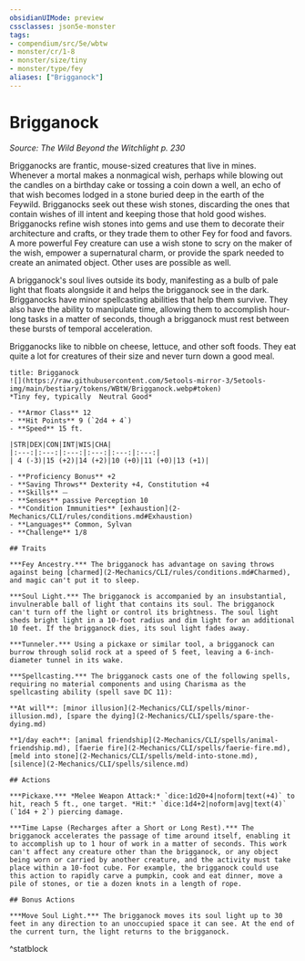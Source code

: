 ```yaml
---
obsidianUIMode: preview
cssclasses: json5e-monster
tags:
- compendium/src/5e/wbtw
- monster/cr/1-8
- monster/size/tiny
- monster/type/fey
aliases: ["Brigganock"]
---
```

# Brigganock
*Source: The Wild Beyond the Witchlight p. 230*  

Brigganocks are frantic, mouse-sized creatures that live in mines. Whenever a mortal makes a nonmagical wish, perhaps while blowing out the candles on a birthday cake or tossing a coin down a well, an echo of that wish becomes lodged in a stone buried deep in the earth of the Feywild. Brigganocks seek out these wish stones, discarding the ones that contain wishes of ill intent and keeping those that hold good wishes. Brigganocks refine wish stones into gems and use them to decorate their architecture and crafts, or they trade them to other Fey for food and favors. A more powerful Fey creature can use a wish stone to scry on the maker of the wish, empower a supernatural charm, or provide the spark needed to create an animated object. Other uses are possible as well.

A brigganock's soul lives outside its body, manifesting as a bulb of pale light that floats alongside it and helps the brigganock see in the dark. Brigganocks have minor spellcasting abilities that help them survive. They also have the ability to manipulate time, allowing them to accomplish hour-long tasks in a matter of seconds, though a brigganock must rest between these bursts of temporal acceleration.

Brigganocks like to nibble on cheese, lettuce, and other soft foods. They eat quite a lot for creatures of their size and never turn down a good meal.

```ad-statblock
title: Brigganock
![](https://raw.githubusercontent.com/5etools-mirror-3/5etools-img/main/bestiary/tokens/WBtW/Brigganock.webp#token)
*Tiny fey, typically  Neutral Good*

- **Armor Class** 12
- **Hit Points** 9 (`2d4 + 4`)
- **Speed** 15 ft.

|STR|DEX|CON|INT|WIS|CHA|
|:---:|:---:|:---:|:---:|:---:|:---:|
| 4 (-3)|15 (+2)|14 (+2)|10 (+0)|11 (+0)|13 (+1)|

- **Proficiency Bonus** +2
- **Saving Throws** Dexterity +4, Constitution +4
- **Skills** ⏤
- **Senses** passive Perception 10
- **Condition Immunities** [exhaustion](2-Mechanics/CLI/rules/conditions.md#Exhaustion)
- **Languages** Common, Sylvan
- **Challenge** 1/8

## Traits

***Fey Ancestry.*** The brigganock has advantage on saving throws against being [charmed](2-Mechanics/CLI/rules/conditions.md#Charmed), and magic can't put it to sleep.

***Soul Light.*** The brigganock is accompanied by an insubstantial, invulnerable ball of light that contains its soul. The brigganock can't turn off the light or control its brightness. The soul light sheds bright light in a 10-foot radius and dim light for an additional 10 feet. If the brigganock dies, its soul light fades away.

***Tunneler.*** Using a pickaxe or similar tool, a brigganock can burrow through solid rock at a speed of 5 feet, leaving a 6-inch-diameter tunnel in its wake.

***Spellcasting.*** The brigganock casts one of the following spells, requiring no material components and using Charisma as the spellcasting ability (spell save DC 11):

**At will**: [minor illusion](2-Mechanics/CLI/spells/minor-illusion.md), [spare the dying](2-Mechanics/CLI/spells/spare-the-dying.md)

**1/day each**: [animal friendship](2-Mechanics/CLI/spells/animal-friendship.md), [faerie fire](2-Mechanics/CLI/spells/faerie-fire.md), [meld into stone](2-Mechanics/CLI/spells/meld-into-stone.md), [silence](2-Mechanics/CLI/spells/silence.md)

## Actions

***Pickaxe.*** *Melee Weapon Attack:* `dice:1d20+4|noform|text(+4)` to hit, reach 5 ft., one target. *Hit:* `dice:1d4+2|noform|avg|text(4)` (`1d4 + 2`) piercing damage.

***Time Lapse (Recharges after a Short or Long Rest).*** The brigganock accelerates the passage of time around itself, enabling it to accomplish up to 1 hour of work in a matter of seconds. This work can't affect any creature other than the brigganock, or any object being worn or carried by another creature, and the activity must take place within a 10-foot cube. For example, the brigganock could use this action to rapidly carve a pumpkin, cook and eat dinner, move a pile of stones, or tie a dozen knots in a length of rope.

## Bonus Actions

***Move Soul Light.*** The brigganock moves its soul light up to 30 feet in any direction to an unoccupied space it can see. At the end of the current turn, the light returns to the brigganock.
```
^statblock